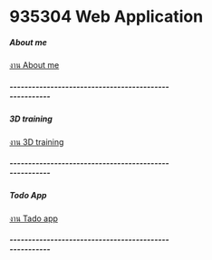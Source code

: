 <!-- ## Welcome to GitHub Pages

You can use the [editor on GitHub](https://github.com/Senju14589/puttipong/edit/gh-pages/index.md) to maintain and preview the content for your website in Markdown files.

Whenever you commit to this repository, GitHub Pages will run [Jekyll](https://jekyllrb.com/) to rebuild the pages in your site, from the content in your Markdown files.

### Markdown

Markdown is a lightweight and easy-to-use syntax for styling your writing. It includes conventions for

```markdown
Syntax highlighted code block

# Header 1
## Header 2
### Header 3

- Bulleted
- List

1. Numbered
2. List

**Bold** and _Italic_ and `Code` text

[Link](url) and ![Image](src)
```

For more details see [Basic writing and formatting syntax](https://docs.github.com/en/github/writing-on-github/getting-started-with-writing-and-formatting-on-github/basic-writing-and-formatting-syntax).

### Jekyll Themes

Your Pages site will use the layout and styles from the Jekyll theme you have selected in your [repository settings](https://github.com/Senju14589/puttipong/settings/pages). The name of this theme is saved in the Jekyll `_config.yml` configuration file.

### Support or Contact

Having trouble with Pages? Check out our [documentation](https://docs.github.com/categories/github-pages-basics/) or [contact support](https://support.github.com/contact) and we’ll help you sort it out. -->

# 935304 Web Application 

<div class="card" style="width: 18rem;">
  <div class="card-body">
    <h5 class="card-title">About me </h5>
        <a href="aboutme.html">งาน About me</a>
        <h5 class="card-title">------------------------------------------------------</h5>
  </div>
</div>


<div class="card" style="width: 18rem;">
  <div class="card-body">
    <h5 class="card-title">3D training </h5>
        <a href="model/index.html">งาน 3D training</a>
        <h5 class="card-title">------------------------------------------------------</h5>
  </div>
</div>


<div class="card" style="width: 18rem;">
  <div class="card-body">
    <h5 class="card-title">Todo App </h5>
        <a href="todojs/index.html">งาน Tado app</a>
        <h5 class="card-title">------------------------------------------------------</h5>
  </div>
</div>